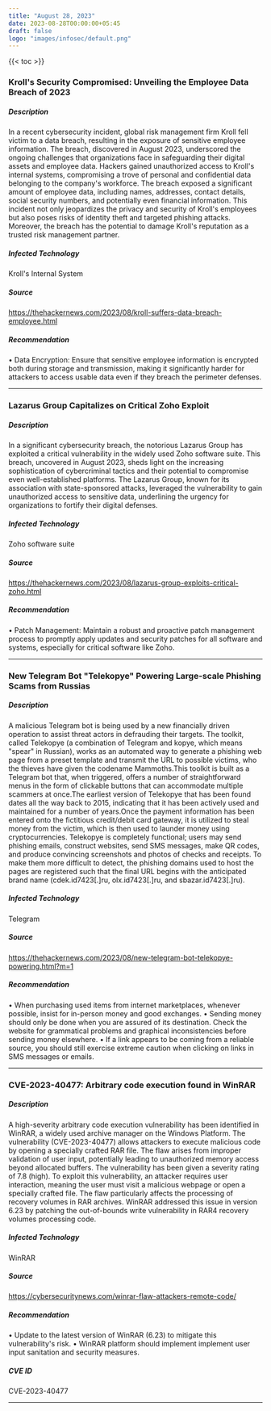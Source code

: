 ```yaml
---
title: "August 28, 2023"
date: 2023-08-28T00:00:00+05:45
draft: false
logo: "images/infosec/default.png"
---
```


{{< toc >}}

### Kroll's Security Compromised: Unveiling the Employee Data Breach of 2023 

##### Description
In a recent cybersecurity incident, global risk management firm Kroll fell victim to a data breach, resulting in the exposure of sensitive employee information. The breach, discovered in August 2023, underscored the ongoing challenges that organizations face in safeguarding their digital assets and employee data. Hackers gained unauthorized access to Kroll's internal systems, compromising a trove of personal and confidential data belonging to the company's workforce. The breach exposed a significant amount of employee data, including names, addresses, contact details, social security numbers, and potentially even financial information. This incident not only jeopardizes the privacy and security of Kroll's employees but also poses risks of identity theft and targeted phishing attacks. Moreover, the breach has the potential to damage Kroll's reputation as a trusted risk management partner.

##### Infected Technology
Kroll's Internal System

##### Source
https://thehackernews.com/2023/08/kroll-suffers-data-breach-employee.html

##### Recommendation
• Data Encryption: Ensure that sensitive employee information is encrypted both during storage and transmission, making it significantly harder for attackers to access usable data even if they breach the perimeter defenses.

----------------

### Lazarus Group Capitalizes on Critical Zoho Exploit


##### Description
In a significant cybersecurity breach, the notorious Lazarus Group has exploited a critical vulnerability in the widely used Zoho software suite. This breach, uncovered in August 2023, sheds light on the increasing sophistication of cybercriminal tactics and their potential to compromise even well-established platforms. The Lazarus Group, known for its association with state-sponsored attacks, leveraged the vulnerability to gain unauthorized access to sensitive data, underlining the urgency for organizations to fortify their digital defenses.


##### Infected Technology
Zoho software suite

##### Source
https://thehackernews.com/2023/08/lazarus-group-exploits-critical-zoho.html

##### Recommendation
• Patch Management: Maintain a robust and proactive patch management process to promptly apply updates and security patches for all software and systems, especially for critical software like Zoho.


----------------

### New Telegram Bot "Telekopye" Powering Large-scale Phishing Scams from Russias

##### Description
A malicious Telegram bot is being used by a new financially driven operation to assist threat actors in defrauding their targets.
The toolkit, called Telekopye (a combination of Telegram and kopye, which means "spear" in Russian), works as an automated way to generate a phishing web page from a preset template and transmit the URL to possible victims, who the thieves have given the codename Mammoths.This toolkit is built as a Telegram bot that, when triggered, offers a number of straightforward menus in the form of clickable buttons that can accommodate multiple scammers at once.The earliest version of Telekopye that has been found dates all the way back to 2015, indicating that it has been actively used and maintained for a number of years.Once the payment information has been entered onto the fictitious credit/debit card gateway, it is utilized to steal money from the victim, which is then used to launder money using cryptocurrencies.
Telekopye is completely functional; users may send phishing emails, construct websites, send SMS messages, make QR codes, and produce convincing screenshots and photos of checks and receipts.
To make them more difficult to detect, the phishing domains used to host the pages are registered such that the final URL begins with the anticipated brand name (cdek.id7423[.]ru, olx.id7423[.]ru, and sbazar.id7423[.]ru).


##### Infected Technology
Telegram

##### Source
https://thehackernews.com/2023/08/new-telegram-bot-telekopye-powering.html?m=1

##### Recommendation
• When purchasing used items from internet marketplaces, whenever possible, insist for in-person money and good exchanges.
• Sending money should only be done when you are assured of its destination. Check the website for grammatical problems and graphical inconsistencies before sending money elsewhere.
• If a link appears to be coming from a reliable source, you should still exercise extreme caution when clicking on links in SMS messages or emails. 
 
----------------

### CVE-2023-40477: Arbitrary code execution found in WinRAR

##### Description
A high-severity arbitrary code execution vulnerability has been identified in WinRAR, a widely used archive manager on the Windows Platform. The vulnerability (CVE-2023-40477) allows attackers to execute malicious code by opening a specially crafted RAR file. The flaw arises from improper validation of user input, potentially leading to unauthorized memory access beyond allocated buffers. The vulnerability has been given a severity rating of 7.8 (high). To exploit this vulnerability, an attacker requires user interaction, meaning the user must visit a malicious webpage or open a specially crafted file. The flaw particularly affects the processing of recovery volumes in RAR archives. WinRAR addressed this issue in version 6.23 by patching the out-of-bounds write vulnerability in RAR4 recovery volumes processing code.

##### Infected Technology
WinRAR

##### Source
https://cybersecuritynews.com/winrar-flaw-attackers-remote-code/

##### Recommendation
• Update to the latest version of WinRAR (6.23) to mitigate this vulnerability's risk.
• WinRAR platform should implement implement user input sanitation and security measures.


##### CVE ID
CVE-2023-40477

----------------


